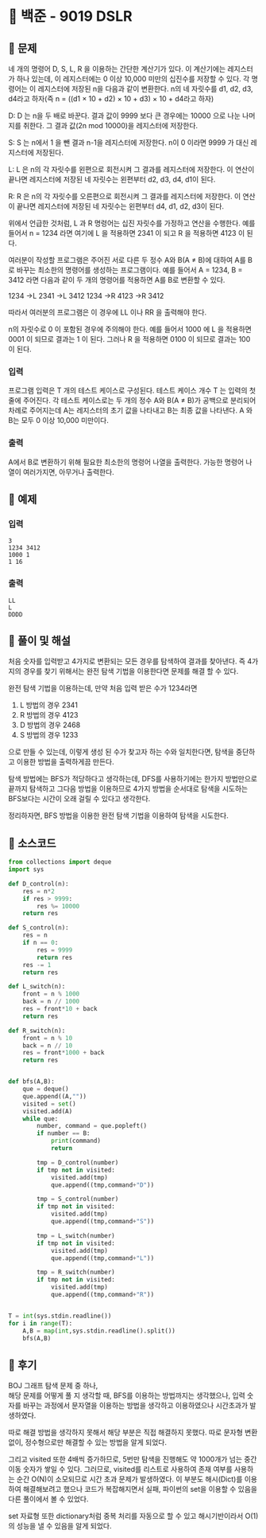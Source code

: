 # 📖 백준 - 9019 DSLR

## 📌 문제
네 개의 명령어 D, S, L, R 을 이용하는 간단한 계산기가 있다. 이 계산기에는 레지스터가 하나 있는데, 이 레지스터에는 0 이상 10,000 미만의 십진수를 저장할 수 있다. 각 명령어는 이 레지스터에 저장된 n을 다음과 같이 변환한다. n의 네 자릿수를 d1, d2, d3, d4라고 하자(즉 n = ((d1 × 10 + d2) × 10 + d3) × 10 + d4라고 하자)

D: D 는 n을 두 배로 바꾼다. 결과 값이 9999 보다 큰 경우에는 10000 으로 나눈 나머지를 취한다. 그 결과 값(2n mod 10000)을 레지스터에 저장한다. 

S: S 는 n에서 1 을 뺀 결과 n-1을 레지스터에 저장한다. n이 0 이라면 9999 가 대신 레지스터에 저장된다.  

L: L 은 n의 각 자릿수를 왼편으로 회전시켜 그 결과를 레지스터에 저장한다. 이 연산이 끝나면 레지스터에 저장된 네 자릿수는 왼편부터 d2, d3, d4, d1이 된다.  

R: R 은 n의 각 자릿수를 오른편으로 회전시켜 그 결과를 레지스터에 저장한다. 이 연산이 끝나면 레지스터에 저장된 네 자릿수는 왼편부터 d4, d1, d2, d3이 된다.  
  
위에서 언급한 것처럼, L 과 R 명령어는 십진 자릿수를 가정하고 연산을 수행한다. 예를 들어서 n = 1234 라면 여기에 L 을 적용하면 2341 이 되고 R 을 적용하면 4123 이 된다.

여러분이 작성할 프로그램은 주어진 서로 다른 두 정수 A와 B(A ≠ B)에 대하여 A를 B로 바꾸는 최소한의 명령어를 생성하는 프로그램이다. 예를 들어서 A = 1234, B = 3412 라면 다음과 같이 두 개의 명령어를 적용하면 A를 B로 변환할 수 있다.

1234 →L 2341 →L 3412
1234 →R 4123 →R 3412

따라서 여러분의 프로그램은 이 경우에 LL 이나 RR 을 출력해야 한다.

n의 자릿수로 0 이 포함된 경우에 주의해야 한다. 예를 들어서 1000 에 L 을 적용하면 0001 이 되므로 결과는 1 이 된다. 그러나 R 을 적용하면 0100 이 되므로 결과는 100 이 된다.

### __입력__
프로그램 입력은 T 개의 테스트 케이스로 구성된다. 테스트 케이스 개수 T 는 입력의 첫 줄에 주어진다. 각 테스트 케이스로는 두 개의 정수 A와 B(A ≠ B)가 공백으로 분리되어 차례로 주어지는데 A는 레지스터의 초기 값을 나타내고 B는 최종 값을 나타낸다. A 와 B는 모두 0 이상 10,000 미만이다.
### __출력__
A에서 B로 변환하기 위해 필요한 최소한의 명령어 나열을 출력한다. 가능한 명령어 나열이 여러가지면, 아무거나 출력한다.

## 📌 예제
### 입력
```
3
1234 3412
1000 1
1 16
```
### 출력
```
LL
L
DDDD
```

## 📌 풀이 및 해설
처음 숫자를 입력받고 4가지로 변환되는 모든 경우를 탐색하여 결과를 찾아낸다. 즉 4가지의 경우를 찾기 위해서는 완전 탐색 기법을 이용한다면 문제를 해결 할 수 있다.  

완전 탐색 기법을 이용하는데, 만약 처음 입력 받은 수가 1234라면  
1. L 방법의 경우 2341  
2. R 방법의 경우 4123  
3. D 방법의 경우 2468  
4. S 방법의 경우 1233  

으로 만들 수 있는데, 이렇게 생성 된 수가 찾고자 하는 수와 일치한다면, 탐색을 중단하고 이용한 방법을 출력하게끔 만든다.  

탐색 방법에는 BFS가 적당하다고 생각하는데, DFS를 사용하기에는 한가지 방법만으로 끝까지 탐색하고 그다음 방법을 이용하므로 4가지 방법을 순서대로 탐색을 시도하는 BFS보다는 시간이 오래 걸릴 수 있다고 생각한다.  

정리하자면, BFS 방법을 이용한 완전 탐색 기법을 이용하여 탐색을 시도한다.   

## 📌 소스코드
```python
from collections import deque
import sys

def D_control(n):
    res = n*2
    if res > 9999:
        res %= 10000
    return res

def S_control(n):
    res = n
    if n == 0:
        res = 9999
        return res
    res -= 1
    return res

def L_switch(n):
    front = n % 1000
    back = n // 1000
    res = front*10 + back
    return res

def R_switch(n):
    front = n % 10
    back = n // 10
    res = front*1000 + back
    return res


def bfs(A,B):
    que = deque()
    que.append((A,""))
    visited = set()
    visited.add(A)
    while que:
        number, command = que.popleft()
        if number == B:
            print(command)
            return

        tmp = D_control(number)
        if tmp not in visited:
            visited.add(tmp)
            que.append((tmp,command+"D"))

        tmp = S_control(number)
        if tmp not in visited:
            visited.add(tmp)
            que.append((tmp,command+"S"))

        tmp = L_switch(number)
        if tmp not in visited:
            visited.add(tmp)
            que.append((tmp,command+"L"))

        tmp = R_switch(number)
        if tmp not in visited:
            visited.add(tmp)
            que.append((tmp,command+"R"))


T = int(sys.stdin.readline())
for i in range(T):
    A,B = map(int,sys.stdin.readline().split())
    bfs(A,B)
```

## 📌 후기
BOJ 그래프 탐색 문제 중 하나,  
해당 문제를 어떻게 풀 지 생각할 때, BFS를 이용하는 방법까지는 생각했으나, 입력 숫자를 바꾸는 과정에서 문자열을 이용하는 방법을 생각하고 이용하였으나 시간초과가 발생하였다.

따로 해결 방법을 생각하지 못해서 해당 부분은 직접 해결하지 못했다. 따로 문자형 변환 없이, 정수형으로만 해결할 수 있는 방법을 알게 되었다.  
 
그리고 visited 또한 4배씩 증가하므로, 5번만 탐색을 진행해도 약 1000개가 넘는 중간 이동 숫자가 쌓일 수 있다. 그러므로, visited를 리스트로 사용하여 존재 여부를 사용하는 순간 O(N)이 소모되므로 시간 초과 문제가 발생하였다. 이 부분도 해시(Dict)를 이용하여 해결해보려고 했으나 코드가 복잡해지면서 실패, 파이썬의 set을 이용할 수 있음을 다른 풀이에서 볼 수 있었다.  

set 자료형 또한 dictionary처럼 중복 처리를 자동으로 할 수 있고 해시기반이라서 O(1)의 성능을 낼 수 있음을 알게 되었다.
